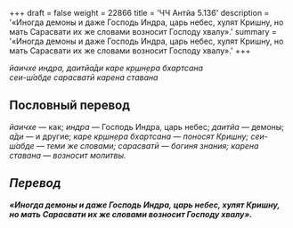 +++
draft = false
weight = 22866
title = 'ЧЧ Антйа 5.136'
description = '«Иногда демоны и даже Господь Индра, царь небес, хулят Кришну, но мать Сарасвати их же словами возносит Господу хвалу».'
summary = '«Иногда демоны и даже Господь Индра, царь небес, хулят Кришну, но мать Сарасвати их же словами возносит Господу хвалу».'
+++

_йаичхе индра, даитйа̄ди каре кр̣шн̣ера бхартсана  
сеи-ш́абде сарасватӣ карена ставана_

## Пословный перевод

_йаичхе_ — как; _индра_ — Господь Индра, царь небес; _даитйа_ — демоны; _а̄ди_ — и другие; _каре</em>_ _<em>кр̣шн̣ера_ _бхартсана_ — поносят Кришну; _сеи_\-_ш́абде_ — теми же словами; _сарасватӣ_ — богиня знания; _карена_ _ставана_ — возносит молитвы.

## Перевод

**«Иногда демоны и даже Господь Индра, царь небес, хулят Кришну, но мать Сарасвати их же словами возносит Господу хвалу».**
